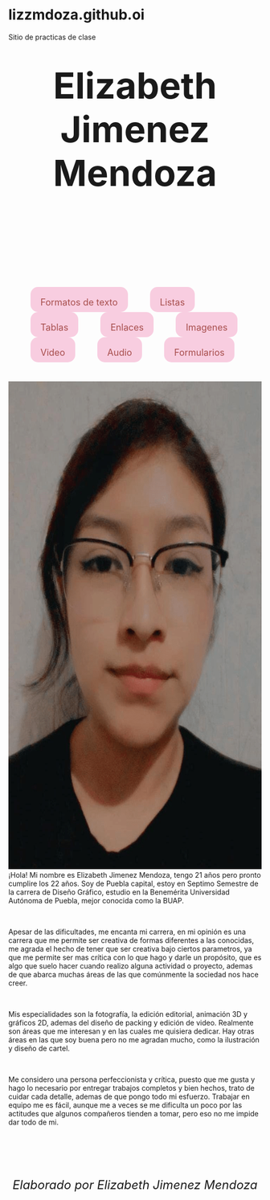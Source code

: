 # lizzmdoza.github.oi
Sitio de practicas de clase
<!doctype html>
<html>
<head>
<meta charset="utf-8">
<title>Documento sin título</title>
<link href="css/style_page.css" rel="stylesheet" type="text/css">
<style type="text/css">
nav {
    padding-top: 10px;
    padding-bottom: 10px;
}
header h1{
  height: 200px;
  text-align: center;
  margin-top: 0px;
  padding-top: 30px;
  padding-bottom: 100px;
  font-size: 72px;
}
footer h6{
  height: 40px;
  padding-top: 20px;
  padding-bottom: 20px;
  font-size: 24px;
  text-align: center;
}
#navegacion{
}
#navegacion li{
    height: 10px;
    display: inline-block;
    margin-left: 20px;
    padding: 20px;
    margin-right: 20px;
    color: #01212F;
    font-size: 18px;
    vertical-align: middle;
    background-color: #F8CDE0;
    border-radius: 15px;
}
	#navegacion li a:link{
    color: #A74E4C;
    font-size: 18px;
    text-decoration: none;
	}
#navegacion li a:hover {
    color: #A74E4C;
    text-decoration: underline;
    width: 100px;
    height: 30px;
}
#navegacion li a {
    border-radius: 10px;
    border-color: #2A8A4A;
}
</style>
</head>

<body>
<header>
  <h1>Elizabeth Jimenez Mendoza</h1>
&nbsp;</header>
<nav>
	<ul id="navegacion">
		<li><a href="html/formatos_texto.html">Formatos de texto</a></li>
		<li><a href="listas.html">Listas</a></li>
		<li><a href="tablas.html">Tablas</a></li>
		<li><a href="enlaces.html">Enlaces</a></li>
		<li><a href="imagenes.html">Imagenes</a></li>
		<li><a href="video.html">Video</a></li>
		<li><a href="audio.html">Audio</a></li>
		<li><a href="formularios.html">Formularios</a></li>
  	</ul>	
</nav>
<main>
  <section>
    <p><img src="imagenes/foto_perfil.png" alt="" width="720" height="971" class="foto_portada"/>¡Hola! Mi nombre es Elizabeth Jimenez Mendoza, tengo 21 años pero pronto cumplire los 22 años. Soy de Puebla capital, estoy en Septimo Semestre de la carrera de Diseño Gráfico, estudio en la Benemérita Universidad Autónoma de Puebla, mejor conocida como la BUAP.</p>
	  <br>
	<p>
	Apesar de las dificultades, me encanta mi carrera, en mi opinión es una carrera que me permite ser creativa de formas diferentes a las conocidas, me agrada el hecho de tener que ser creativa bajo ciertos parametros, ya que me permite ser mas crítica con lo que hago y darle un propósito, que es algo que suelo hacer cuando realizo alguna actividad o proyecto, ademas de que abarca muchas áreas de las que comúnmente la sociedad nos hace creer.
	</p>
	  <br>
	<p>
	Mis especialidades son la fotografía, la edición editorial, animación 3D y gráficos 2D, ademas del diseño de packing y edición de video. Realmente son áreas que me interesan y en las cuales me quisiera dedicar. Hay otras áreas en las que soy buena pero no me agradan mucho, como la ilustración y diseño de cartel.
	</p>
	<br>
	<p>
	Me considero una persona perfeccionista y crítica, puesto que me gusta y hago lo necesario por entregar trabajos completos y bien hechos, trato de cuidar cada detalle, ademas de que pongo todo mi esfuerzo. Trabajar en equipo me es fácil, aunque me a veces se me dificulta un poco por las actitudes que algunos compañeros tienden a tomar, pero eso no me impide dar todo de mi.
 	</p>
    &nbsp;</section>
  &nbsp;</main>
<footer>
  <h6>Elaborado por Elizabeth Jimenez Mendoza</h6>
</footer>
</body>
</html>
